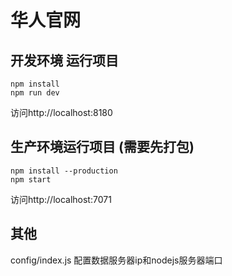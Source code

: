# 华人官网

## 开发环境 运行项目
```
npm install
npm run dev
```
访问http://localhost:8180

## 生产环境运行项目  (需要先打包)
```
npm install --production 
npm start
```
访问http://localhost:7071

## 其他
config/index.js  配置数据服务器ip和nodejs服务器端口

